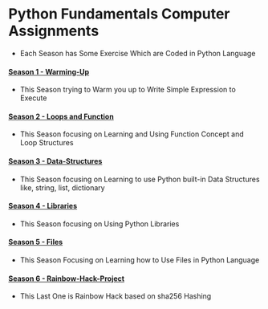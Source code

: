 # Python Fundamentals Computer Assignments
- Each Season has Some Exercise Which are Coded in Python Language

#### [Season 1 - Warming-Up](https://github.com/ehsanyousefzadehasl/python-fundamentals/tree/master/Season%201)
- This Season trying to Warm you up to Write Simple Expression to Execute

#### [Season 2 - Loops and Function](https://github.com/ehsanyousefzadehasl/python-fundamentals/tree/master/Season%202)
- This Season focusing on Learning and Using Function Concept and Loop Structures

#### [Season 3 - Data-Structures](https://github.com/ehsanyousefzadehasl/python-fundamentals/tree/master/Season%203)
- This Season focusing on Learning to use Python built-in Data Structures like, string, list, dictionary

#### [Season 4 - Libraries](https://github.com/ehsanyousefzadehasl/python-fundamentals/tree/master/Season%204)
- This Season focusing on Using Python Libraries

#### [Season 5 - Files](https://github.com/ehsanyousefzadehasl/python-fundamentals/tree/master/Season%205)
- This Season Focusing on Learning how to Use Files in Python Language

#### [Season 6 - Rainbow-Hack-Project](https://github.com/ehsanyousefzadehasl/python-fundamentals/tree/master/Season%206)
- This Last One is Rainbow Hack based on sha256 Hashing
